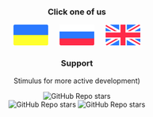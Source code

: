 <h3 align="center">Click one of us</h3>

<p align="center">
  <a href="docs/ua.md"><img src="docs/ua_icon.svg" width="70"></a>
  <a>&#8192;&#8192;</a>
  <a href="docs/ru.md"><img src="docs/ru_icon.svg" width="70"></a>
  <a>&#8192;&#8192;</a>
  <a href="docs/en.md"><img src="docs/en_icon.svg" width="70"></a>
</p>

<h3 align="center">Support</h3>
<p align="center">Stimulus for more active development)</p>
<p align="center">
  <img alt="GitHub Repo stars" src="https://en.cryptobadges.io/badge/big/1PCyyjoh8DmNih2qvMnNrLHMpKwudVQk7v"><br>
  <img alt="GitHub Repo stars" src="https://en.cryptobadges.io/badge/big/0xf9ed5eccb7b63fd7fa03ddf480b4f3c084ec1374">
  <img alt="GitHub Repo stars" src="https://en.cryptobadges.io/badge/big/LX3DePSmKpT72wK9eNMHBbNVPRHwbxCmBs">
</p>
